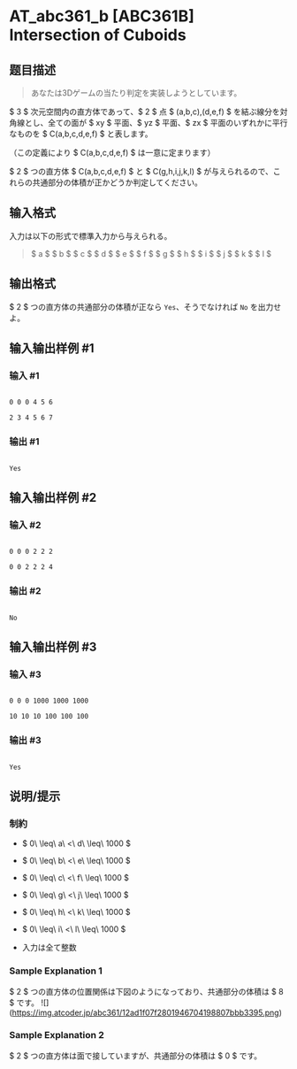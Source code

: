 # AT_abc361_b [ABC361B] Intersection of Cuboids

## 题目描述

[problemUrl]: https://atcoder.jp/contests/abc361/tasks/abc361_b

> あなたは3Dゲームの当たり判定を実装しようとしています。

$ 3 $ 次元空間内の直方体であって、$ 2 $ 点 $ (a,b,c),(d,e,f) $ を結ぶ線分を対角線とし、全ての面が $ xy $ 平面、$ yz $ 平面、$ zx $ 平面のいずれかに平行なものを $ C(a,b,c,d,e,f) $ と表します。  
 （この定義により $ C(a,b,c,d,e,f) $ は一意に定まります）

$ 2 $ つの直方体 $ C(a,b,c,d,e,f) $ と $ C(g,h,i,j,k,l) $ が与えられるので、これらの共通部分の体積が正かどうか判定してください。

## 输入格式

入力は以下の形式で標準入力から与えられる。

> $ a $ $ b $ $ c $ $ d $ $ e $ $ f $ $ g $ $ h $ $ i $ $ j $ $ k $ $ l $

## 输出格式

$ 2 $ つの直方体の共通部分の体積が正なら `Yes`、そうでなければ `No` を出力せよ。

## 输入输出样例 #1

### 输入 #1

```
0 0 0 4 5 6
2 3 4 5 6 7
```

### 输出 #1

```
Yes
```

## 输入输出样例 #2

### 输入 #2

```
0 0 0 2 2 2
0 0 2 2 2 4
```

### 输出 #2

```
No
```

## 输入输出样例 #3

### 输入 #3

```
0 0 0 1000 1000 1000
10 10 10 100 100 100
```

### 输出 #3

```
Yes
```

## 说明/提示

### 制約

- $ 0\ \leq\ a\ <\ d\ \leq\ 1000 $
- $ 0\ \leq\ b\ <\ e\ \leq\ 1000 $
- $ 0\ \leq\ c\ <\ f\ \leq\ 1000 $
- $ 0\ \leq\ g\ <\ j\ \leq\ 1000 $
- $ 0\ \leq\ h\ <\ k\ \leq\ 1000 $
- $ 0\ \leq\ i\ <\ l\ \leq\ 1000 $
- 入力は全て整数
 
### Sample Explanation 1

$ 2 $ つの直方体の位置関係は下図のようになっており、共通部分の体積は $ 8 $ です。 !\[\](https://img.atcoder.jp/abc361/12ad1f07f2801946704198807bbb3395.png)

### Sample Explanation 2

$ 2 $ つの直方体は面で接していますが、共通部分の体積は $ 0 $ です。
